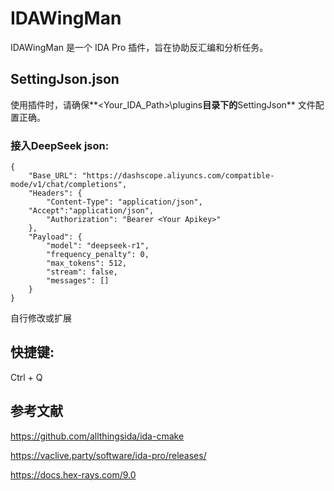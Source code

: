 # IDAWingMan
IDAWingMan 是一个 IDA Pro 插件，旨在协助反汇编和分析任务。

## SettingJson.json
使用插件时，请确保**<Your_IDA_Path>\plugins**目录下的**SettingJson** 文件配置正确。

### 接入DeepSeek json:

```
{
    "Base_URL": "https://dashscope.aliyuncs.com/compatible-mode/v1/chat/completions",
    "Headers": {
        "Content-Type": "application/json",
	"Accept":"application/json",
        "Authorization": "Bearer <Your Apikey>"
    },
    "Payload": {
        "model": "deepseek-r1",
        "frequency_penalty": 0,
        "max_tokens": 512,
        "stream": false,
        "messages": []
    }
}
```

自行修改或扩展

## 快捷键: 
Ctrl + Q 

## 参考文献
<https://github.com/allthingsida/ida-cmake>

<https://vaclive.party/software/ida-pro/releases/>

<https://docs.hex-rays.com/9.0>
